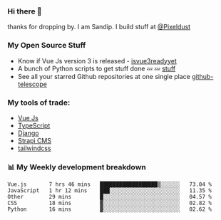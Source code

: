 ### Hi there 👋

thanks for dropping by.
I am Sandip. I build stuff at [@Pixeldust](github.com/pixeldust-in/)

###  **My Open Source Stuff**

 - Know if Vue Js version 3 is released -  [isvue3readyyet](https://github.com/sandiprb/isvue3readyyet)
 - A bunch of Python scripts to get stuff done 💤 💤 [stuff](https://github.com/sandiprb/stuff)
 - See all your starred Github repositories at one single place [github-telescope](https://github.com/sandiprb/github-telescope)



###  **My tools of trade:**
 - [Vue Js](https://github.com/vuejs/vue/)
 - [TypeScript](https://github.com/microsoft/TypeScript)
 - [Django](github.com/django/django)
 - [Strapi CMS](github.com/strapi/strapi)
 - [tailwindcss](https://github.com/tailwindlabs/tailwindcss)


###  📊 **My Weekly development breakdown**
<!--START_SECTION:waka-->
```text
Vue.js       7 hrs 46 mins   ██████████████████▒░░░░░░   73.04 % 
JavaScript   1 hr 12 mins    ███░░░░░░░░░░░░░░░░░░░░░░   11.35 % 
Other        29 mins         █░░░░░░░░░░░░░░░░░░░░░░░░   04.57 % 
CSS          18 mins         ▓░░░░░░░░░░░░░░░░░░░░░░░░   02.82 % 
Python       16 mins         ▓░░░░░░░░░░░░░░░░░░░░░░░░   02.62 % 
```
<!--END_SECTION:waka-->
